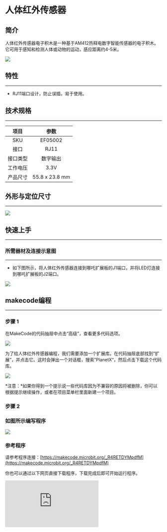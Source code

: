 # 人体红外传感器

## 简介
人体红外传感器电子积木是一种基于AM412热释电数字智能传感器的电子积木。它可用于感知和检测人体或动物的运动，感应距离约4-5米。

![](https://wiki-media-ef.oss-cn-hongkong.aliyuncs.com//images/05002_01.png)

## 特性
---
- RJ11端口设计，防止误插，易于使用。
## 技术规格
---

项目 | 参数
:-: | :-:
SKU|EF05002
接口|RJ11
接口类型|数字输出
工作电压|3.3V
产品尺寸|55.8 x 23.8 mm





## 外形与定位尺寸
---


![](https://wiki-media-ef.oss-cn-hongkong.aliyuncs.com//images/05002_02.png)


## 快速上手
---

### 所需器材及连接示意图
---

- 如下图所示，将人体红外传感器连接到哪吒扩展板的J1端口，并将LED灯连接到哪吒扩展板的J2端口。


![](https://wiki-media-ef.oss-cn-hongkong.aliyuncs.com//images/05002_03.png)

## makecode编程
---

### 步骤 1
在MakeCode的代码抽屉中点击“高级”，查看更多代码选项。

![](https://wiki-media-ef.oss-cn-hongkong.aliyuncs.com//images/05001_04.png)

为了给人体红外传感器编程，我们需要添加一个扩展库。在代码抽屉底部找到“扩展”，并点击它。这时会弹出一个对话框，搜索”PlanetX“，然后点击下载这个代码库。

![](https://wiki-media-ef.oss-cn-hongkong.aliyuncs.com//images/05001_05.png)

*注意：*如果你得到一个提示说一些代码库因为不兼容的原因将被删除，你可以根据提示继续操作，或者在项目菜单栏里面新建一个项目。
### 步骤 2
### 如图所示编写程序

![](https://wiki-media-ef.oss-cn-hongkong.aliyuncs.com//images/05002_06.png)


### 参考程序
请参考程序连接：[https://makecode.microbit.org/_R4RETDYMpdfM](https://makecode.microbit.org/_R4RETDYMpdfM)

你也可以通过以下网页直接下载程序，下载完成后即可开始运行程序。

<div
    style={{
        position: 'relative',
        paddingBottom: '60%',
        overflow: 'hidden',
    }}
>
    <iframe
        src="https://makecode.microbit.org/_R4RETDYMpdfM"
        frameborder="0"
        sandbox="allow-popups allow-forms allow-scripts allow-same-origin"
        style={{
            position: 'absolute',
            width: '100%',
            height: '100%',
        }}
    />
</div>
---

### 结果
- 如果人体红外传感器检测到运动，则点亮LED灯，否则熄灭LED灯。
## python编程
---


### 步骤 1
为了方便的使用python对行星系列传感进行编程，我们可以使用已经编写好的库[PlanetX_MicroPython]，只需要调用函数并修改参数即可实现对应的功能。

下载压缩包并解压[PlanetX_MicroPython](https://github.com/lionyhw/PlanetX_MicroPython/archive/master.zip)

推荐使用官方平台：[Python editor](https://python.microbit.org/v/2.0)进行编程

![](https://wiki-media-ef.oss-cn-hongkong.aliyuncs.com//images/05001_07.png)

为了给人体红外传感器编程，我们需要添加enum.py和pir.py两个文件。点击Load/Save，然后点击Show Files（1）下拉菜单，再点击Add file在本地找到下载并解压完成的PlanetX_MicroPython文件夹，从中选择enum.py和pir.py添加进来。

![](https://wiki-media-ef.oss-cn-hongkong.aliyuncs.com//images/05001_08.png)
![](https://wiki-media-ef.oss-cn-hongkong.aliyuncs.com//images/05001_09.png)
![](https://wiki-media-ef.oss-cn-hongkong.aliyuncs.com//images/05002_10.png)

### 步骤 2
### 参考程序
```

from microbit import *
from enum import *
from pir import *

while True:
    pir = PIR(J1)
    pir_value = pir.PIR_is_decection()
    if(pir_value == True):
        display.show(Image.HAPPY)
    else:
        display.show(Image.SAD)

```


### 结果
- 当人体红外传感器检测到运动时，micro:bit上的LED矩阵显示笑脸图案，否则显示哭脸图案。
## 相关案例
---

## 技术文档
---
